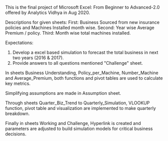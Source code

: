 This is the final project of Microsoft Excel: From Beginner to Advanced-2.0 offered by Analytics Vidhya in Aug 2020.

Descriptions for given sheets:
First: Business Sourced from new insurance policies and Machines Installed month wise.
Second: Year wise Average Premium / policy.
Third: Month wise total machines installed.

Expectations: 
1. Develop a excel based simulation to forecast the total business in next two years (2016 & 2017).
2. Provide answers to all questions mentioned "Challenge" sheet.

In sheets Business Understanding, Policy_per_Machine, Number_Machine and Average_Premium, both functions and pivot tables are used to calculate key metrics.

Simplifying assumptions are made in Assumption sheet. 

Through sheets Quarter_Biz_Trend to Quarterly_Simulation, VLOOKUP function, pivot table and visualization are implemented to make quarterly breakdown.

Finally in sheets Working and Challenge, Hyperlink is created and parameters are adjusted to build simulation models for critical business decisions.
